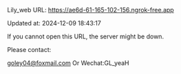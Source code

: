 Lily_web URL: https://ae6d-61-165-102-156.ngrok-free.app

Updated at: 2024-12-09 18:43:17

If you cannot open this URL, the server might be down.

Please contact: 

goley04@foxmail.com Or Wechat:GL_yeaH